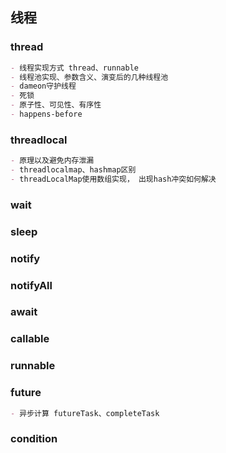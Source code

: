 ## 线程

### thread

```markdown
- 线程实现方式 thread、runnable
- 线程池实现、参数含义、演变后的几种线程池
- dameon守护线程
- 死锁
- 原子性、可见性、有序性
- happens-before
```

### threadlocal

```markdown
- 原理以及避免内存泄漏
- threadlocalmap、hashmap区别
- threadLocalMap使用数组实现， 出现hash冲突如何解决
```

### wait

### sleep

### notify

### notifyAll

### await

### callable

### runnable

### future

```markdown
- 异步计算 futureTask、completeTask
```

### condition



